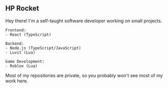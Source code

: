 ## HP Rocket
Hey there! I'm a self-taught software developer working on small projects.

```
Frontend:
- React (TypeScript)

Backend:
- Node.js (TypeScript/JavaScript)
- Luvit (Lua)

Game Development:
- Roblox (Lua)
```

Most of my repositories are private, so you probably won't see most of my work here.
